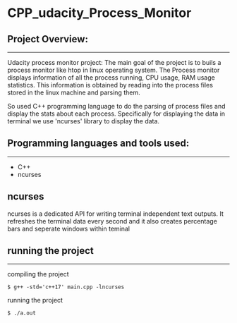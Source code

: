 # CPP_udacity_Process_Monitor
## Project Overview: 
---------------
Udacity process monitor project: The main goal of the project is to buils a process monitor like htop in linux operating system. The Process monitor displays information of all the process running, CPU usage, RAM usage statistics. This information is obtained by reading into the process files stored in the linux machine and parsing them.

So used C++ programming language to do the parsing of process files and display the stats about each process. Specifically for displaying the data in terminal we use 'ncurses' library to display the data.

## Programming languages and tools used:
----------------
- C++
- ncurses

## ncurses
ncurses is a dedicated API for writing terminal independent text outputs. It refreshes the terminal data every second and it also creates percentage bars and seperate windows within teminal

## running the project
-------------
compiling the project

`$ g++ -std='c++17' main.cpp -lncurses`

running the project

`$ ./a.out`

